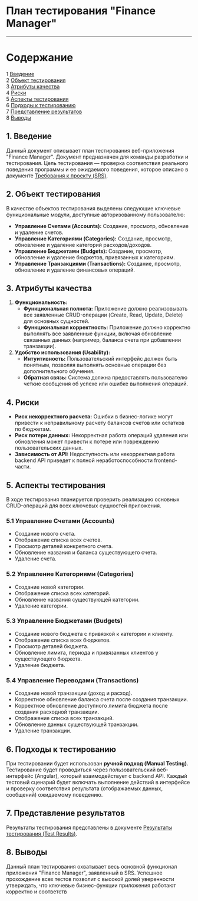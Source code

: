 # План тестирования "Finance Manager"
---

# Содержание
1 [Введение](#introduction)  
2 [Объект тестирования](#items)  
3 [Атрибуты качества](#quality)  
4 [Риски](#risk)  
5 [Аспекты тестирования](#features)  
6 [Подходы к тестированию](#approach)  
7 [Представление результатов](#pass)  
8 [Выводы](#conclusion)

<a name="introduction"/>

## 1. Введение

Данный документ описывает план тестирования веб-приложения "Finance Manager". Документ предназначен для команды разработки и тестирования. Цель тестирования — проверка соответствия реального поведения программы и ее ожидаемого поведения, которое описано в документе [Требования к проекту (SRS)](./srs.md).

<a name="items"/>

## 2. Объект тестирования

В качестве объектов тестирования выделены следующие ключевые функциональные модули, доступные авторизованному пользователю:

*   **Управление Счетами (Accounts):** Создание, просмотр, обновление и удаление счетов.
*   **Управление Категориями (Categories):** Создание, просмотр, обновление и удаление категорий расходов/доходов.
*   **Управление Бюджетами (Budgets):** Создание, просмотр, обновление и удаление бюджетов, привязанных к категориям.
*   **Управление Транзакциями (Transactions):** Создание, просмотр, обновление и удаление финансовых операций.

<a name="quality"/>

## 3. Атрибуты качества

1.  **Функциональность:**
    *   **Функциональная полнота:** Приложение должно реализовывать все заявленные CRUD-операции (Create, Read, Update, Delete) для основных сущностей.
    *   **Функциональная корректность:** Приложение должно корректно выполнять все заявленные функции, включая обновление связанных данных (например, баланса счета при добавлении транзакции).
2.  **Удобство использования (Usability):**
    *   **Интуитивность:** Пользовательский интерфейс должен быть понятным, позволяя выполнять основные операции без дополнительного обучения.
    *   **Обратная связь:** Система должна предоставлять пользователю четкие сообщения об успехе или ошибке выполнения операций.

<a name="risk"/>

## 4. Риски

*   **Риск некорректного расчета:** Ошибки в бизнес-логике могут привести к неправильному расчету балансов счетов или остатков по бюджетам.
*   **Риск потери данных:** Некорректная работа операций удаления или обновления может привести к потере или повреждению пользовательских данных.
*   **Зависимость от API:** Недоступность или некорректная работа backend API приведет к полной неработоспособности frontend-части.

<a name="features"/>

## 5. Аспекты тестирования

В ходе тестирования планируется проверить реализацию основных CRUD-операций для всех ключевых сущностей приложения.

### 5.1 Управление Счетами (Accounts)
*   Создание нового счета.
*   Отображение списка всех счетов.
*   Просмотр деталей конкретного счета.
*   Обновление названия и баланса существующего счета.
*   Удаление счета.

### 5.2 Управление Категориями (Categories)
*   Создание новой категории.
*   Отображение списка всех категорий.
*   Обновление названия существующей категории.
*   Удаление категории.

### 5.3 Управление Бюджетами (Budgets)
*   Создание нового бюджета с привязкой к категории и клиенту.
*   Отображение списка всех бюджетов.
*   Просмотр деталей бюджета.
*   Обновление лимита, периода и привязанных клиентов у существующего бюджета.
*   Удаление бюджета.

### 5.4 Управление Переводами (Transactions)
*   Создание новой транзакции (доход и расход).
*   Корректное обновление баланса счета после создания транзакции.
*   Корректное обновление доступного лимита бюджета после создания расходной транзакции.
*   Отображение списка всех транзакций.
*   Обновление данных существующей транзакции.
*   Удаление транзакции.

<a name="approach"/>

## 6. Подходы к тестированию

При тестировании будет использован **ручной подход (Manual Testing)**. Тестирование будет проводиться через пользовательский веб-интерфейс (Angular), который взаимодействует с backend API. Каждый тестовый сценарий будет включать выполнение действий в интерфейсе и проверку соответствия результата (отображаемых данных, сообщений) ожидаемому поведению.

<a name="pass"/>

## 7. Представление результатов

Результаты тестирования представлены в документе [Результаты тестирования (Test Results)](./TEST_RESULTS.md).

<a name="conclusion"/>

## 8. Выводы

Данный план тестирования охватывает весь основной функционал приложения "Finance Manager", заявленный в SRS. Успешное прохождение всех тестов позволит с высокой долей уверенности утверждать, что ключевые бизнес-функции приложения работают корректно и соответств
